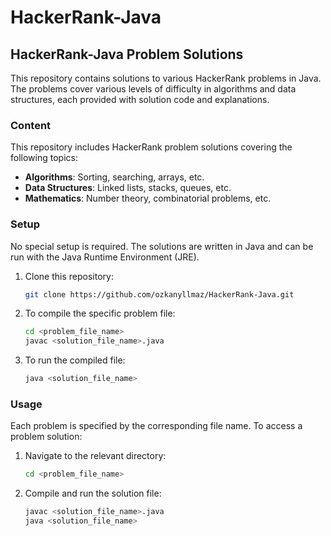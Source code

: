 # HackerRank-Java

## HackerRank-Java Problem Solutions

This repository contains solutions to various HackerRank problems in Java. The problems cover various levels of difficulty in algorithms and data structures, each provided with solution code and explanations.

### Content

This repository includes HackerRank problem solutions covering the following topics:

- **Algorithms**: Sorting, searching, arrays, etc.
- **Data Structures**: Linked lists, stacks, queues, etc.
- **Mathematics**: Number theory, combinatorial problems, etc.

### Setup

No special setup is required. The solutions are written in Java and can be run with the Java Runtime Environment (JRE).

1. Clone this repository:
    ```bash
    git clone https://github.com/ozkanyllmaz/HackerRank-Java.git
    ```

2. To compile the specific problem file:
    ```bash
    cd <problem_file_name>
    javac <solution_file_name>.java
    ```

3. To run the compiled file:
    ```bash
    java <solution_file_name>
    ```

### Usage

Each problem is specified by the corresponding file name. To access a problem solution:

1. Navigate to the relevant directory:
    ```bash
    cd <problem_file_name>
    ```

2. Compile and run the solution file:
    ```bash
    javac <solution_file_name>.java
    java <solution_file_name>
    ```
